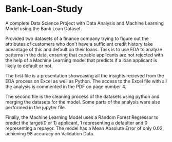 # Bank-Loan-Study

A complete Data Science Project with Data Analysis and Machine Learning Model using the Bank Loan Dataset.

Provided two datasets of a finance company trying to figure out the attributes of customers who don't have a sufficient credit history take advantage of this and default on their loans. Task is to use EDA to analyze patterns in the data, ensuring that capable applicants are not rejected with the help of a Machine Learning model that predicts if a loan applicant is likely to default or not.

The first file is a presentation showcasing all the insights recieved from the EDA process on Excel as well as Python. The access to the Excel file with all the analysis is commented in the PDF on page number 4.


The second file is the cleaning process of the datasets using python and merging the datasets for the model. Some parts of the analysis were also performed in the jupyter file.


Finally, the Machine Learning Model uses a Random Forest Regressor to predict the target(0 or 1) applicant, 1 representing a defaulter and 0 representing a repayor. The model has a Mean Absolute Error of only 0.02, achieving 98 accuracy on Validation Data.
